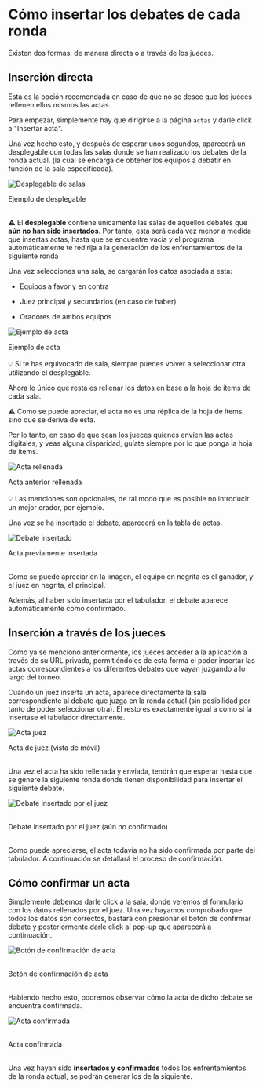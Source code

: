 # Cómo insertar los debates de cada ronda

Existen dos formas, de manera directa o a través de los jueces.

## Inserción directa

Esta es la opción recomendada en caso de que no se desee que los jueces rellenen ellos mismos las actas.

Para empezar, simplemente hay que dirigirse a la página `actas` y darle click a "Insertar acta".

Una vez hecho esto, y después de esperar unos segundos, aparecerá un desplegable con todas las salas donde se han realizado los debates de la ronda actual. (la cual se encarga de obtener los equipos a debatir en función de la sala especificada).

<div class="centered-image">

![Desplegable de salas](_images/desplegable_salas.png)

</div>

<div class="caption"> Ejemplo de desplegable </div>

<br>


<div class="warning">

⚠️ El **desplegable** contiene únicamente las salas de aquellos debates que **aún no han sido insertados**. Por tanto, esta será cada vez menor a medida que insertas actas, hasta que se encuentre vacía y el programa automáticamente te redirija a la generación de los enfrentamientos de la siguiente ronda


</div>

Una vez selecciones una sala, se cargarán los datos asociada a esta:

* Equipos a favor y en contra

* Juez principal y secundarios (en caso de haber)

* Oradores de ambos equipos

![Ejemplo de acta](_images/acta.png)

<div class="caption">Ejemplo de acta</div>

<br>

<div class="tip">
💡
Si te has equivocado de sala, siempre puedes volver a seleccionar otra utilizando el desplegable.

</div>


Ahora lo único que resta es rellenar los datos en base a la hoja de ítems de cada sala.

<div class="warning">

⚠️ Como se puede apreciar, el acta no es una réplica de la hoja de ítems, sino que se deriva de esta.

Por lo tanto, en caso de que sean los jueces quienes envíen las actas digitales, y veas alguna disparidad, guíate siempre por lo que ponga la hoja de ítems.


</div>

![Acta rellenada](_images/acta_rellenada.png)

<div class="caption">Acta anterior rellenada</div>

<br>

<div class="tip">
💡
Las menciones son opcionales, de tal modo que es posible no introducir un mejor orador, por ejemplo.

</div>

Una vez se ha insertado el debate, aparecerá en la tabla de actas.

![Debate insertado](_images/fila_acta.png)

<div class="caption">Acta previamente insertada</div>

<br>

Como se puede apreciar en la imagen, el equipo en negrita es el ganador, y el juez en negrita, el principal.

Además, al haber sido insertada por el tabulador, el debate aparece automáticamente como confirmado.

## Inserción a través de los jueces

Como ya se mencionó anteriormente, los jueces acceder a la aplicación a través de su URL privada, permitiéndoles de esta forma el poder insertar las actas correspondientes a los diferentes debates que vayan juzgando a lo largo del torneo.

Cuando un juez inserta un acta, aparece directamente la sala correspondiente al debate que juzga en la ronda actual (sin posibilidad por tanto de poder seleccionar otra). El resto es exactamente igual a como si la insertase el tabulador directamente.

<div class="centered-image">

![Acta juez](_images/acta_juez.png)

</div>

<div class="caption">Acta de juez (vista de móvil)</div>

<br>

Una vez el acta ha sido rellenada y enviada, tendrán que esperar hasta que se genere la siguiente ronda donde tienen disponibilidad para insertar el siguiente debate.


<div class="centered-image">

![Debate insertado por el juez](_images/fila_acta_juez.png)

</div>

<br>

<div class="caption">Debate insertado por el juez (aún no confirmado)</div>

<br>

Como puede apreciarse, el acta todavía no ha sido confirmada por parte del tabulador. A continuación se detallará el proceso de confirmación.

## Cómo confirmar un acta

Simplemente debemos darle click a la sala, donde veremos el formulario con los datos rellenados por el juez. Una vez hayamos comprobado que todos los datos son correctos, bastará con presionar el botón de confirmar debate y posteriormente darle click al pop-up que aparecerá a continuación.


![Botón de confirmación de acta](_images/confirmar_acta.png)

</div>

<br>

<div class="caption">Botón de confirmación de acta</div>

<br>

Habiendo hecho esto, podremos observar cómo la acta de dicho debate se encuentra confirmada.

![Acta confirmada](_images/acta_confirmada.png)

</div>

<br>

<div class="caption">Acta confirmada</div>

<br>

Una vez hayan sido **insertados y confirmados** todos los enfrentamientos de la ronda actual, se podrán generar los de la siguiente.